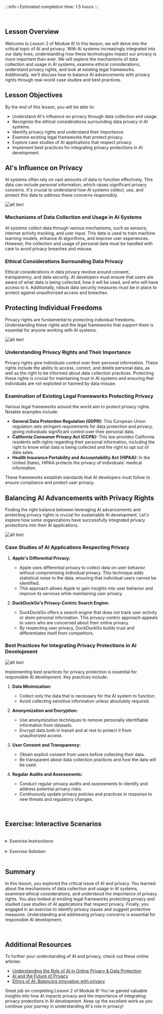 <!-- # **Lesson 2: AI and Privacy** -->

<br>

:::info
:information_source: Estimated completion time: 1.5 hours
:::

<br>

## **Lesson Overview**

Welcome to Lesson 2 of Module 6! In this lesson, we will delve into the critical topic of AI and privacy. With AI systems increasingly integrated into our daily lives, understanding how these technologies impact our privacy is more important than ever. We will explore the mechanisms of data collection and usage in AI systems, examine ethical considerations, understand privacy rights, and look at existing legal frameworks. Additionally, we'll discuss how to balance AI advancements with privacy rights through real-world case studies and best practices.

## **Lesson Objectives**

By the end of this lesson, you will be able to:

- Understand AI's influence on privacy through data collection and usage.
- Recognize the ethical considerations surrounding data privacy in AI systems.
- Identify privacy rights and understand their importance.
- Examine existing legal frameworks that protect privacy.
- Explore case studies of AI applications that respect privacy.
- Implement best practices for integrating privacy protections in AI development.

## **AI's Influence on Privacy**

AI systems often rely on vast amounts of data to function effectively. This data can include personal information, which raises significant privacy concerns. It's crucial to understand how AI systems collect, use, and protect this data to address these concerns responsibly.

![alt text](https://education-team-2020.s3.eu-west-1.amazonaws.com/ai-async-1/module-6-the-societal-impract-of-ai/lesson-2/ai-influence-privacy.jpg)

### Mechanisms of Data Collection and Usage in AI Systems

AI systems collect data through various mechanisms, such as sensors, internet activity tracking, and user input. This data is used to train machine learning models, enhance AI algorithms, and improve user experiences. However, the collection and usage of personal data must be handled with care to avoid privacy breaches and misuse.

### Ethical Considerations Surrounding Data Privacy

Ethical considerations in data privacy revolve around consent, transparency, and data security. AI developers must ensure that users are aware of what data is being collected, how it will be used, and who will have access to it. Additionally, robust data security measures must be in place to protect against unauthorized access and breaches.

## **Protecting Individual Freedoms**

Privacy rights are fundamental to protecting individual freedoms. Understanding these rights and the legal frameworks that support them is essential for anyone working with AI systems.

![alt text](https://education-team-2020.s3.eu-west-1.amazonaws.com/ai-async-1/module-6-the-societal-impract-of-ai/lesson-2/protecting-individual-rights.jpg)

### Understanding Privacy Rights and Their Importance

Privacy rights give individuals control over their personal information. These rights include the ability to access, correct, and delete personal data, as well as the right to be informed about data collection practices. Protecting these rights is crucial for maintaining trust in AI systems and ensuring that individuals are not exploited or harmed by data misuse.

### Examination of Existing Legal Frameworks Protecting Privacy

Various legal frameworks around the world aim to protect privacy rights. Notable examples include:

- **General Data Protection Regulation (GDPR):** This European Union regulation sets stringent requirements for data protection and privacy, giving individuals significant control over their personal data.
- **California Consumer Privacy Act (CCPA):** This law provides California residents with rights regarding their personal information, including the right to know what data is being collected and the right to opt out of data sales.
- **Health Insurance Portability and Accountability Act (HIPAA):** In the United States, HIPAA protects the privacy of individuals' medical information.

These frameworks establish standards that AI developers must follow to ensure compliance and protect user privacy.

## **Balancing AI Advancements with Privacy Rights**

Finding the right balance between leveraging AI advancements and protecting privacy rights is crucial for sustainable AI development. Let's explore how some organizations have successfully integrated privacy protections into their AI applications.

![alt text](https://education-team-2020.s3.eu-west-1.amazonaws.com/ai-async-1/module-6-the-societal-impract-of-ai/lesson-2/balancing-ai-privacy.jpg)

### Case Studies of AI Applications Respecting Privacy

1. **Apple's Differential Privacy:**

   - Apple uses differential privacy to collect data on user behavior without compromising individual privacy. This technique adds statistical noise to the data, ensuring that individual users cannot be identified.
   - This approach allows Apple to gain insights into user behavior and improve its services while maintaining user privacy.

2. **DuckDuckGo's Privacy-Centric Search Engine:**

   - DuckDuckGo offers a search engine that does not track user activity or store personal information. This privacy-centric approach appeals to users who are concerned about their online privacy.
   - By respecting user privacy, DuckDuckGo builds trust and differentiates itself from competitors.

### Best Practices for Integrating Privacy Protections in AI Development

![alt text](https://education-team-2020.s3.eu-west-1.amazonaws.com/ai-async-1/module-6-the-societal-impract-of-ai/lesson-2/best-practices-privacy-ai.png)

Implementing best practices for privacy protection is essential for responsible AI development. Key practices include:

1. **Data Minimization:**

   - Collect only the data that is necessary for the AI system to function.
   - Avoid collecting sensitive information unless absolutely required.

2. **Anonymization and Encryption:**

   - Use anonymization techniques to remove personally identifiable information from datasets.
   - Encrypt data both in transit and at rest to protect it from unauthorized access.

3. **User Consent and Transparency:**

   - Obtain explicit consent from users before collecting their data.
   - Be transparent about data collection practices and how the data will be used.

4. **Regular Audits and Assessments:**

   - Conduct regular privacy audits and assessments to identify and address potential privacy risks.
   - Continuously update privacy policies and practices in response to new threats and regulatory changes.

<br />

## **Exercise: Interactive Scenarios**

<br />

<details style="font-size: 14px; cursor: pointer; outline: none; color: #575d70;">
<summary><strong>Exercise Instructions</strong></summary>

Given the following scenarios involving AI and privacy, identify potential privacy issues and suggest protective measures.

### Scenario 1: Smart Home Devices

A company develops smart home devices that collect data on users' daily routines to automate home functions.

**Question 1:** What potential privacy issues could arise from the use of these smart home devices?

**Question 2:** Suggest protective measures that the company could implement to address these privacy issues.

### Scenario 2: AI in Healthcare

A healthcare provider uses an AI system to analyze patient data for personalized treatment recommendations.

**Question 1:** What potential privacy issues could arise from the use of AI in healthcare?

**Question 2:** Suggest protective measures that the healthcare provider could implement to address these privacy issues.

### Scenario 3: Social Media Platforms

A social media platform uses AI to analyze user posts and provide targeted advertisements.

**Question 1:** What potential privacy issues could arise from the use of AI on social media platforms?

**Question 2:** Suggest protective measures that the social media platform could implement to address these privacy issues.

</details>

<br />

<details style="font-size: 14px; cursor: pointer; outline: none; color: #575d70;">
<summary><strong>Exercise Solution</strong></summary>

**Scenario 1: Smart Home Devices**

**Answer 1:** Potential privacy issues include unauthorized access to personal data, lack of user consent for data collection, and the possibility of data breaches.

**Answer 2:** Protective measures could include implementing strong encryption, obtaining explicit user consent, providing transparency about data usage, and regularly updating security protocols.

**Scenario 2: AI in Healthcare**

**Answer 1:** Potential privacy issues include unauthorized access to sensitive patient data, misuse of data for non-medical purposes, and insufficient anonymization of patient information.

**Answer 2:** Protective measures could include strict access controls, robust anonymization techniques, regular audits of data usage, and compliance with healthcare privacy regulations like HIPAA.

**Scenario 3: Social Media Platforms**

**Answer 1:** Potential privacy issues include unauthorized use of personal data for advertising, lack of user control over data, and insufficient transparency about data collection practices.

**Answer 2:** Protective measures could include providing clear opt-out options for data collection, enhancing transparency about data use, implementing strong data security measures, and obtaining explicit user consent for targeted advertising.

</details>

<br />

## **Summary**

In this lesson, you explored the critical issue of AI and privacy. You learned about the mechanisms of data collection and usage in AI systems, examined ethical considerations, and understood the importance of privacy rights. You also looked at existing legal frameworks protecting privacy and studied case studies of AI applications that respect privacy. Finally, you engaged in an exercise to identify privacy issues and suggest protective measures. Understanding and addressing privacy concerns is essential for responsible AI development.

<br />

## **Additional Resources**

To further your understanding of AI and privacy, check out these online articles:

- [Understanding the Role of AI in Online Privacy & Data Protection](https://www.eset.com/za/about/newsroom/press-releases-za/blog/understanding-the-role-of-ai-in-online-privacy-data-protection/)
- [AI and the Future of Privacy](https://towardsdatascience.com/ai-and-the-future-of-privacy-3d5f6552a7c4)
- [Ethics of AI: Balancing innovation with privacy](https://www.linkedin.com/pulse/ethics-ai-balancing-innovation-privacy-darren-nicholls-jy1cf/)

Great job on completing Lesson 2 of Module 6! You've gained valuable insights into how AI impacts privacy and the importance of integrating privacy protections in AI development. Keep up the excellent work as you continue your journey in understanding AI's role in privacy!
